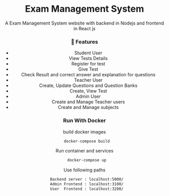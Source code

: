 <!--
Hey, thanks for using the awesome-readme-template template.  
If you have any enhancements, then fork this project and create a pull request 
or just open an issue with the label "enhancement".
Don't forget to give this project a star for additional support ;)
Maybe you can mention me or this repo in the acknowledgements too
-->
<div align="center">
  <h1>Exam Management System</h1>
  <p>
    A Exam Management System website with backend in Nodejs and frontend in React js 
  </p>
  

<!-- Features -->
### :dart: Features

- Student User
- View Tests Details
- Register for test
- Give Test
- Check Result and correct answer and explanation for questions
- Teacher User
- Create, Update Questions and Question Banks
- Create, View Test
- Admin User
- Create and Manage Teacher users
- Create and Manage subjects


<!-- Run with Docker -->
### Run With Docker

build docker images

```bash
  docker-compose build
```

Run container and services

```bash
  docker-compose up
```

Use following paths 

```bash
  Backend server : localhost:5000/
  Admin Frontend : localhost:3100/
  User  Frontend : localhost:3200/
```

